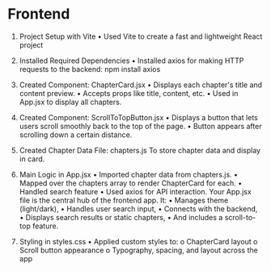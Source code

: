# Frontend

1. Project Setup with Vite
•	Used Vite to create a fast and lightweight React project

2. Installed Required Dependencies
•	Installed axios for making HTTP requests to the backend:
npm install axios

3. Created Component: ChapterCard.jsx
•	Displays each chapter's title and content preview.
•	Accepts props like title, content, etc.
•	Used in App.jsx to display all chapters.

4. Created Component: ScrollToTopButton.jsx
•	Displays a button that lets users scroll smoothly back to the top of the page.
•	Button appears after scrolling down a certain distance.

5. Created Chapter Data File: chapters.js
To store chapter data and display in card.

6. Main Logic in App.jsx
•	Imported chapter data from chapters.js.
•	Mapped over the chapters array to render ChapterCard for each.
•	Handled search feature 
•	Used axios for API interaction.
Your App.jsx file is the central hub of the frontend app. It:
•	Manages theme (light/dark),
•	Handles user search input,
•	Connects with the backend,
•	Displays search results or static chapters,
•	And includes a scroll-to-top feature.

7. Styling in styles.css
•	Applied custom styles to:
o	ChapterCard layout
o	Scroll button appearance
o	Typography, spacing, and layout across the app

